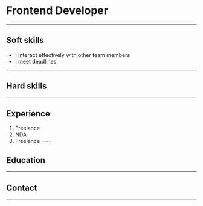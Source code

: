 # Frontend Developer 
----------
## Soft skills
* I interact effectively with other team members 
* I meet deadlines
*********
## Hard skills
*********
## Experience
1. Freelance 
2. NDA 
3. Freelance
===
## Education
*********
## Contact
----------
